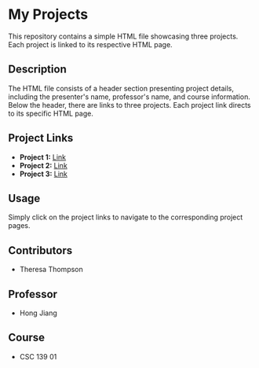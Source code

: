 # My Projects

This repository contains a simple HTML file showcasing three projects. Each project is linked to its respective HTML page.

## Description

The HTML file consists of a header section presenting project details, including the presenter's name, professor's name, and course information. Below the header, there are links to three projects. Each project link directs to its specific HTML page.

## Project Links

- **Project 1:** [Link](./project1/Project1-Resume/resume.html)
- **Project 2:** [Link](./project2/Project2-Resume/resume.html)
- **Project 3:** [Link](./project3/index.html)

## Usage

Simply click on the project links to navigate to the corresponding project pages.

## Contributors

- Theresa Thompson

## Professor

- Hong Jiang

## Course

- CSC 139 01

